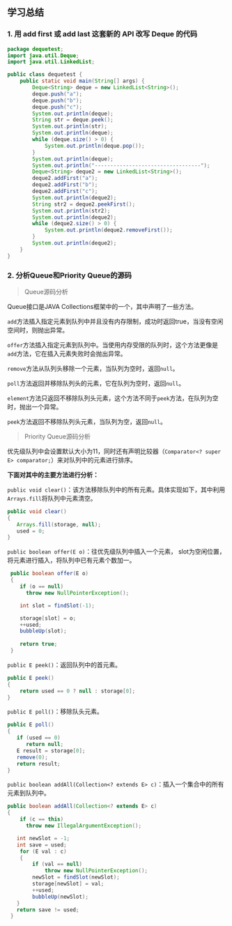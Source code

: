 ## 学习总结

### 1. 用 add first 或 add last 这套新的 API 改写 Deque 的代码

```java
package dequetest;
import java.util.Deque;
import java.util.LinkedList;

public class dequetest {
    public static void main(String[] args) {
        Deque<String> deque = new LinkedList<String>(); 
        deque.push("a"); 
        deque.push("b"); 
        deque.push("c"); 
        System.out.println(deque); 
        String str = deque.peek(); 
        System.out.println(str); 
        System.out.println(deque); 
        while (deque.size() > 0) {   
            System.out.println(deque.pop()); 
        } 
        System.out.println(deque); 
        System.out.println("----------------------------------");
        Deque<String> deque2 = new LinkedList<String>();
        deque2.addFirst("a");
        deque2.addFirst("b");
        deque2.addFirst("c");
        System.out.println(deque2);
        String str2 = deque2.peekFirst();
        System.out.println(str2);
        System.out.println(deque2);
        while (deque2.size() > 0) {
            System.out.println(deque2.removeFirst());
        }
        System.out.println(deque2);
    }
}
```

### 2. 分析Queue和Priority Queue的源码

> Queue源码分析

Queue接口是JAVA Collections框架中的一个，其中声明了一些方法。

`add`方法插入指定元素到队列中并且没有内存限制，成功时返回true，当没有空闲空间时，则抛出异常。

`offer`方法插入指定元素到队列中。当使用内存受限的队列时，这个方法更像是`add`方法，它在插入元素失败时会抛出异常。

`remove`方法从队列头移除一个元素，当队列为空时，返回`null`。

`poll`方法返回并移除队列头的元素，它在队列为空时，返回`null`。

`element`方法只返回不移除队列头元素，这个方法不同于`peek`方法，在队列为空时，抛出一个异常。

`peek`方法返回不移除队列头元素，当队列为空，返回`null`。

> Priority Queue源码分析

优先级队列中会设置默认大小为11，同时还有声明比较器（`Comparator<? super E> comparator;`）来对队列中的元素进行排序。

**下面对其中的主要方法进行分析：**

`public void clear()`：该方法移除队列中的所有元素。具体实现如下，其中利用`Arrays.fill`将队列中元素清空。

```java
public void clear()
{
   Arrays.fill(storage, null);
   used = 0;
}
```

`public boolean offer(E o)`：往优先级队列中插入一个元素， slot为空闲位置，将元素进行插入，将队列中已有元素个数加一。

```java
 public boolean offer(E o)
 {
  	if (o == null)
      throw new NullPointerException();

    int slot = findSlot(-1);

    storage[slot] = o;
    ++used;
    bubbleUp(slot);
     
    return true;
 }
```

`public E peek()`：返回队列中的首元素。

```java
public E peek()
{
  	return used == 0 ? null : storage[0];
}
```

`public E poll()`：移除队头元素。

```java
public E poll()
{
   if (used == 0)
   	  return null;
   E result = storage[0];
   remove(0);
   return result;
}
```

`public boolean addAll(Collection<? extends E> c)`：插入一个集合中的所有元素到队列中。

```java
public boolean addAll(Collection<? extends E> c)
{
    if (c == this)
      throw new IllegalArgumentException();

   int newSlot = -1;
   int save = used;
    for (E val : c)
    {
    	if (val == null)
        	throw new NullPointerException();
        newSlot = findSlot(newSlot);
        storage[newSlot] = val;
        ++used;
        bubbleUp(newSlot);
   }
   return save != used;
 }
```

